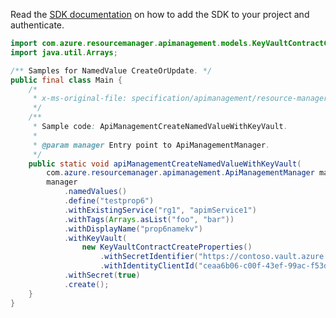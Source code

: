 Read the [SDK documentation](https://github.com/Azure/azure-sdk-for-java/blob/azure-resourcemanager-apimanagement_1.0.0-beta.3/sdk/apimanagement/azure-resourcemanager-apimanagement/README.md) on how to add the SDK to your project and authenticate.

```java
import com.azure.resourcemanager.apimanagement.models.KeyVaultContractCreateProperties;
import java.util.Arrays;

/** Samples for NamedValue CreateOrUpdate. */
public final class Main {
    /*
     * x-ms-original-file: specification/apimanagement/resource-manager/Microsoft.ApiManagement/stable/2021-08-01/examples/ApiManagementCreateNamedValueWithKeyVault.json
     */
    /**
     * Sample code: ApiManagementCreateNamedValueWithKeyVault.
     *
     * @param manager Entry point to ApiManagementManager.
     */
    public static void apiManagementCreateNamedValueWithKeyVault(
        com.azure.resourcemanager.apimanagement.ApiManagementManager manager) {
        manager
            .namedValues()
            .define("testprop6")
            .withExistingService("rg1", "apimService1")
            .withTags(Arrays.asList("foo", "bar"))
            .withDisplayName("prop6namekv")
            .withKeyVault(
                new KeyVaultContractCreateProperties()
                    .withSecretIdentifier("https://contoso.vault.azure.net/secrets/aadSecret")
                    .withIdentityClientId("ceaa6b06-c00f-43ef-99ac-f53d1fe876a0"))
            .withSecret(true)
            .create();
    }
}
```
